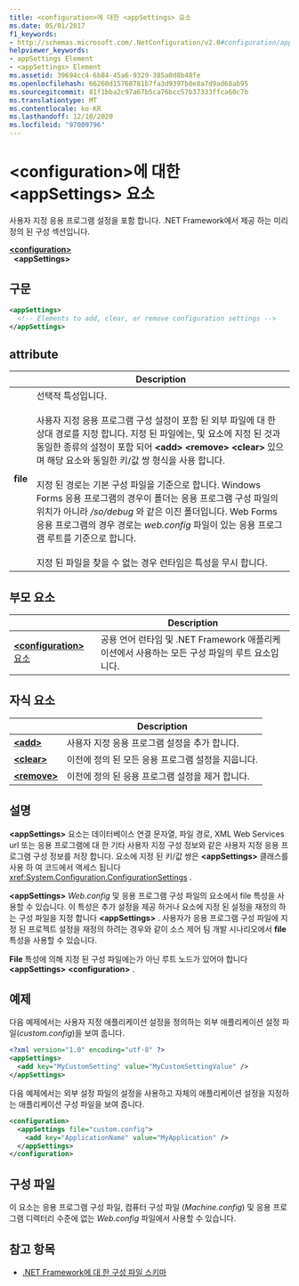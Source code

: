 ```yaml
---
title: <configuration>에 대한 <appSettings> 요소
ms.date: 05/01/2017
f1_keywords:
- http://schemas.microsoft.com/.NetConfiguration/v2.0#configuration/appSettings
helpviewer_keywords:
- appSettings Element
- <appSettings> Element
ms.assetid: 39694cc4-6b84-45a6-9329-385a0d8b48fe
ms.openlocfilehash: 66260d15768781b7fa3d9397b8e8a7d9ad68ab95
ms.sourcegitcommit: 81f1bba2c97a67b5ca76bcc57b37333ffca60c7b
ms.translationtype: MT
ms.contentlocale: ko-KR
ms.lasthandoff: 12/10/2020
ms.locfileid: "97009796"
---
```

# <a name="appsettings-element-for-configuration"></a>\<configuration>에 대한 \<appSettings> 요소

사용자 지정 응용 프로그램 설정을 포함 합니다. .NET Framework에서 제공 하는 미리 정의 된 구성 섹션입니다.

[**\<configuration>**](../configuration-element.md)\
&nbsp;&nbsp;**\<appSettings>**

## <a name="syntax"></a>구문

```xml
<appSettings>
  <!-- Elements to add, clear, or remove configuration settings -->
</appSettings>
```

## <a name="attribute"></a>attribute

|           | Description |
| --------- | ----------- |
| **file**  | 선택적 특성입니다.<br><br>사용자 지정 응용 프로그램 구성 설정이 포함 된 외부 파일에 대 한 상대 경로를 지정 합니다. 지정 된 파일에는, 및 요소에 지정 된 것과 동일한 종류의 설정이 포함 되어 **\<add>** **\<remove>** **\<clear>** 있으며 해당 요소와 동일한 키/값 쌍 형식을 사용 합니다.<br><br>지정 된 경로는 기본 구성 파일을 기준으로 합니다. Windows Forms 응용 프로그램의 경우이 폴더는 응용 프로그램 구성 파일의 위치가 아니라 */so/debug* 와 같은 이진 폴더입니다. Web Forms 응용 프로그램의 경우 경로는 *web.config* 파일이 있는 응용 프로그램 루트를 기준으로 합니다.<br><br>지정 된 파일을 찾을 수 없는 경우 런타임은 특성을 무시 합니다. |

## <a name="parent-element"></a>부모 요소

|     | Description |
| --- | ----------- |
| [**\<configuration>** 요소](../configuration-element.md) | 공용 언어 런타임 및 .NET Framework 애플리케이션에서 사용하는 모든 구성 파일의 루트 요소입니다. |

## <a name="child-elements"></a>자식 요소

|     | Description |
| --- | ----------- |
| [**\<add>**](add-element-for-appsettings.md) | 사용자 지정 응용 프로그램 설정을 추가 합니다. |
| [**\<clear>**](clear-element-for-appsettings.md) | 이전에 정의 된 모든 응용 프로그램 설정을 지웁니다. |
| [**\<remove>**](remove-element-for-appsettings.md) | 이전에 정의 된 응용 프로그램 설정을 제거 합니다. |

## <a name="remarks"></a>설명

**\<appSettings>** 요소는 데이터베이스 연결 문자열, 파일 경로, XML Web Services url 또는 응용 프로그램에 대 한 기타 사용자 지정 구성 정보와 같은 사용자 지정 응용 프로그램 구성 정보를 저장 합니다. 요소에 지정 된 키/값 쌍은 **\<appSettings>** 클래스를 사용 하 여 코드에서 액세스 됩니다 <xref:System.Configuration.ConfigurationSettings> .

 **\<appSettings>** *Web.config* 및 응용 프로그램 구성 파일의 요소에서 file 특성을 사용할 수 있습니다. 이 특성은 추가 설정을 제공 하거나 요소에 지정 된 설정을 재정의 하는 구성 파일을 지정 합니다 **\<appSettings>** . 사용자가 응용 프로그램 구성 파일에 지정 된 프로젝트 설정을 재정의 하려는 경우와 같이 소스 제어 팀 개발 시나리오에서 **file** 특성을 사용할 수 있습니다.

**File** 특성에 의해 지정 된 구성 파일에는가 아닌 루트 노드가 있어야 합니다 **\<appSettings>** **\<configuration>** .

## <a name="example"></a>예제

다음 예제에서는 사용자 지정 애플리케이션 설정을 정의하는 외부 애플리케이션 설정 파일(*custom.config*)을 보여 줍니다.

```xml
<?xml version="1.0" encoding="utf-8" ?>
<appSettings>
  <add key="MyCustomSetting" value="MyCustomSettingValue" />
</appSettings>
```

다음 예제에서는 외부 설정 파일의 설정을 사용하고 자체의 애플리케이션 설정을 지정하는 애플리케이션 구성 파일을 보여 줍니다.

```xml
<configuration>
  <appSettings file="custom.config">
    <add key="ApplicationName" value="MyApplication" />
  </appSettings>
</configuration>
```

## <a name="configuration-file"></a>구성 파일

이 요소는 응용 프로그램 구성 파일, 컴퓨터 구성 파일 (*Machine.config*) 및 응용 프로그램 디렉터리 수준에 없는 *Web.config* 파일에서 사용할 수 있습니다.

## <a name="see-also"></a>참고 항목

- [.NET Framework에 대 한 구성 파일 스키마](../index.md)
